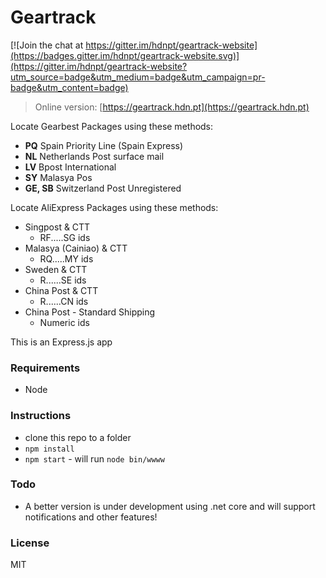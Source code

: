 # Geartrack

[![Join the chat at https://gitter.im/hdnpt/geartrack-website](https://badges.gitter.im/hdnpt/geartrack-website.svg)](https://gitter.im/hdnpt/geartrack-website?utm_source=badge&utm_medium=badge&utm_campaign=pr-badge&utm_content=badge)

>Online version: [https://geartrack.hdn.pt](https://geartrack.hdn.pt)

Locate Gearbest Packages using these methods:
- **PQ** Spain Priority Line (Spain Express)
- **NL** Netherlands Post surface mail
- **LV** Bpost International
- **SY** Malasya Pos
- **GE, SB** Switzerland Post Unregistered

Locate AliExpress Packages using these methods:
- Singpost & CTT
    - RF.....SG ids
- Malasya (Cainiao) & CTT 
    - RQ.....MY ids
- Sweden & CTT
    - R......SE ids
- China Post & CTT
    - R......CN ids
- China Post - Standard Shipping
    - Numeric ids

This is an Express.js app

### Requirements
- Node

### Instructions
- clone this repo to a folder
- `npm install`
- `npm start` - will run `node bin/wwww`

### Todo
- A better version is under development using .net core and will support notifications and other features!

### License
MIT